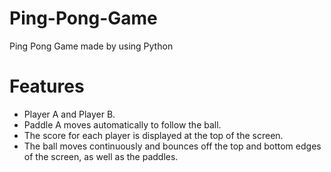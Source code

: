 # Ping-Pong-Game
Ping Pong Game made by using Python

# Features
* Player A and Player B.
* Paddle A moves automatically to follow the ball.
* The score for each player is displayed at the top of the screen.
* The ball moves continuously and bounces off the top and bottom edges of the screen, as well as the paddles.
